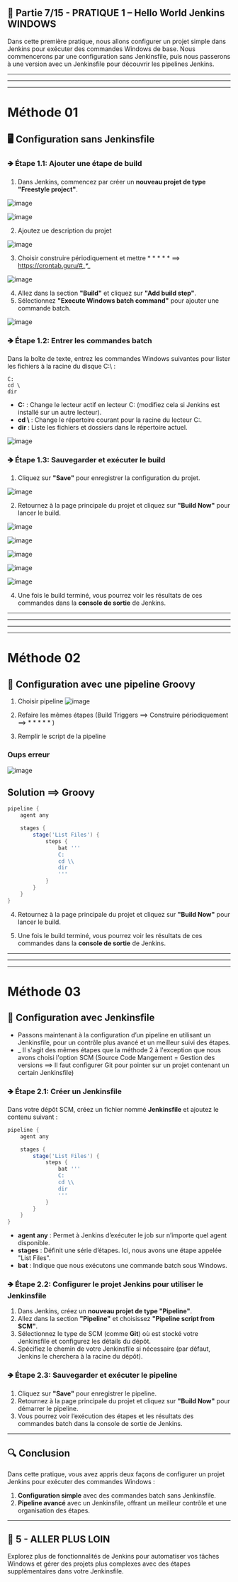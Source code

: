 ## 📝 Partie 7/15 - PRATIQUE 1 – Hello World Jenkins WINDOWS

Dans cette première pratique, nous allons configurer un projet simple dans Jenkins pour exécuter des commandes Windows de base. Nous commencerons par une configuration sans Jenkinsfile, puis nous passerons à une version avec un Jenkinsfile pour découvrir les pipelines Jenkins.

---
---
---

# Méthode 01

## 🖥️ Configuration sans Jenkinsfile

### 🡺 **Étape 1.1: Ajouter une étape de build**
1. Dans Jenkins, commencez par créer un **nouveau projet de type "Freestyle project"**.

![image](https://github.com/user-attachments/assets/8ddcb30f-de77-4f5e-af74-ebc4440fd4b1)

![image](https://github.com/user-attachments/assets/d6927b06-b285-4a65-801b-0fd87d883a30)

2. Ajoutez ue description du projet

![image](https://github.com/user-attachments/assets/36636d1e-a20f-4f9e-823f-df1c311315b5)

3. Choisir construire périodiquement et mettre * * * * * ==­­­> https://crontab.guru/#*_*_*_*_*

![image](https://github.com/user-attachments/assets/9f755d41-4a82-4ba6-8d08-12e4ac191fcd)


4. Allez dans la section **"Build"** et cliquez sur **"Add build step"**.
5. Sélectionnez **"Execute Windows batch command"** pour ajouter une commande batch.

![image](https://github.com/user-attachments/assets/fabb5186-d34f-4627-915c-6265cef0c0ad)


### 🡺 **Étape 1.2: Entrer les commandes batch**
Dans la boîte de texte, entrez les commandes Windows suivantes pour lister les fichiers à la racine du disque C:\ :

```batch
C:
cd \
dir
```

- **C:** : Change le lecteur actif en lecteur C: (modifiez cela si Jenkins est installé sur un autre lecteur).
- **cd \\** : Change le répertoire courant pour la racine du lecteur C:.
- **dir** : Liste les fichiers et dossiers dans le répertoire actuel.

![image](https://github.com/user-attachments/assets/7e51519a-bd0f-423c-bbc8-f19a3de9ba8e)


### 🡺 **Étape 1.3: Sauvegarder et exécuter le build**
1. Cliquez sur **"Save"** pour enregistrer la configuration du projet.

![image](https://github.com/user-attachments/assets/81f500fc-4bce-4898-af71-961b4059bdef)


2. Retournez à la page principale du projet et cliquez sur **"Build Now"** pour lancer le build.

![image](https://github.com/user-attachments/assets/8d31c972-7067-477f-833f-a2a33b3ee273)

![image](https://github.com/user-attachments/assets/06ea14f7-64be-47c9-9dea-d3008a9cd3e5)

![image](https://github.com/user-attachments/assets/44dc1a4c-c31d-4596-b4e0-0c180944501b)

![image](https://github.com/user-attachments/assets/b39bef63-dfa0-4057-9271-26c4a92829e2)

![image](https://github.com/user-attachments/assets/1a7eba01-8924-4f7c-b07a-5d0febda62ae)


4. Une fois le build terminé, vous pourrez voir les résultats de ces commandes dans la **console de sortie** de Jenkins.

---


---
---
---

# Méthode 02

## 📝 Configuration avec une pipeline Groovy

1. Choisir pipeline
![image](https://github.com/user-attachments/assets/46125fca-a2e3-49c7-a108-1f5f483360f9)

2. Refaire les mêmes étapes (Build Triggers ==> Construire périodiquement ==> * * * * * )
3. Remplir le script de la pipeline

### Oups erreur 
![image](https://github.com/user-attachments/assets/85a4ceb3-dc6b-42a7-a890-2abaad3f7975)

## Solution ==> Groovy

```groovy
pipeline {
    agent any

    stages {
        stage('List Files') {
            steps {
                bat '''
                C:
                cd \\
                dir
                '''
            }
        }
    }
}
```

4. Retournez à la page principale du projet et cliquez sur **"Build Now"** pour lancer le build.

5. Une fois le build terminé, vous pourrez voir les résultats de ces commandes dans la **console de sortie** de Jenkins.



---
---
---

# Méthode 03


## 📝 Configuration avec Jenkinsfile

- Passons maintenant à la configuration d’un pipeline en utilisant un Jenkinsfile, pour un contrôle plus avancé et un meilleur suivi des étapes.
- _ Il s'agit des mêmes étapes que la méthode 2 à l'exception que nous avons choisi l'option SCM (Source Code Mangement = Gestion des versions ==> Il faut configurer Git pour pointer sur un projet contenant un certain Jenkinsfile)


### 🡺 **Étape 2.1: Créer un Jenkinsfile**
Dans votre dépôt SCM, créez un fichier nommé **Jenkinsfile** et ajoutez le contenu suivant :

```groovy
pipeline {
    agent any

    stages {
        stage('List Files') {
            steps {
                bat '''
                C:
                cd \\
                dir
                '''
            }
        }
    }
}
```

- **agent any** : Permet à Jenkins d’exécuter le job sur n’importe quel agent disponible.
- **stages** : Définit une série d’étapes. Ici, nous avons une étape appelée "List Files".
- **bat** : Indique que nous exécutons une commande batch sous Windows.

### 🡺 **Étape 2.2: Configurer le projet Jenkins pour utiliser le Jenkinsfile**
1. Dans Jenkins, créez un **nouveau projet de type "Pipeline"**.
2. Allez dans la section **"Pipeline"** et choisissez **"Pipeline script from SCM"**.
3. Sélectionnez le type de SCM (comme **Git**) où est stocké votre Jenkinsfile et configurez les détails du dépôt.
4. Spécifiez le chemin de votre Jenkinsfile si nécessaire (par défaut, Jenkins le cherchera à la racine du dépôt).

### 🡺 **Étape 2.3: Sauvegarder et exécuter le pipeline**
1. Cliquez sur **"Save"** pour enregistrer le pipeline.
2. Retournez à la page principale du projet et cliquez sur **"Build Now"** pour démarrer le pipeline.
3. Vous pourrez voir l’exécution des étapes et les résultats des commandes batch dans la console de sortie de Jenkins.

---

## 🔍 Conclusion

Dans cette pratique, vous avez appris deux façons de configurer un projet Jenkins pour exécuter des commandes Windows :

1. **Configuration simple** avec des commandes batch sans Jenkinsfile.
2. **Pipeline avancé** avec un Jenkinsfile, offrant un meilleur contrôle et une organisation des étapes.

---

## 🌱 5 - ALLER PLUS LOIN

Explorez plus de fonctionnalités de Jenkins pour automatiser vos tâches Windows et gérer des projets plus complexes avec des étapes supplémentaires dans votre Jenkinsfile.
